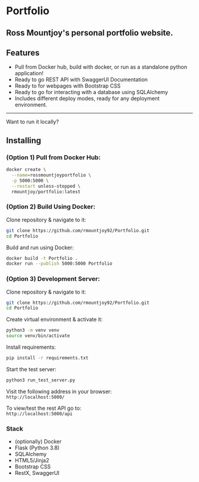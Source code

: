 # Portfolio

Ross Mountjoy's personal portfolio website.
---
## Features

- Pull from Docker hub, build with docker, or run as a standalone python application!
- Ready to go REST API with SwaggerUI Documentation
- Ready to for webpages with Bootstrap CSS
- Ready to go for interacting with a database using SQLAlchemy
- Includes different deploy modes, ready for any deployment environment.
---

Want to run it locally?

## Installing

### (Option 1) Pull from Docker Hub:
```bash
docker create \
  --name=rossmountjoyportfolio \
  -p 5000:5000 \
  --restart unless-stopped \
  rmountjoy/portfolio:latest
```

### (Option 2) Build Using Docker:
Clone repository & navigate to it:

```bash
git clone https://github.com/rmountjoy92/Portfolio.git
cd Portfolio
```
Build and run using Docker:

```bash
docker build -t Portfolio .
docker run --publish 5000:5000 Portfolio
```

### (Option 3) Development Server:
Clone repository & navigate to it:

```bash
git clone https://github.com/rmountjoy92/Portfolio.git
cd Portfolio
```

Create virtual environment & activate it:

```bash
python3 -m venv venv
source venv/bin/activate
```

Install requirements:

```bash
pip install -r requirements.txt
```

Start the test server:
```bash
python3 run_test_server.py
 ```



Visit the following address in your browser:  
`http://localhost:5000/`

To view/test the rest API go to:  
`http://localhost:5000/api`

### Stack
- (optionally) Docker
- Flask (Python 3.8)
- SQLAlchemy
- HTML5/Jinja2
- Bootstrap CSS
- RestX, SwaggerUI
